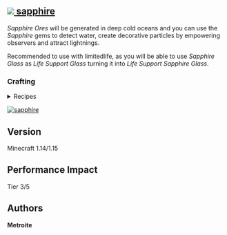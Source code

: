 ## [<img src="https://i.imgur.com/BjfNPDg.gif"> sapphire](https://download.metroite.de/#/home?url=https://github.com/Metroite/datapacks/tree/1.14/sapphire&rootDirectory=false)

*Sapphire Ores* will be generated in deep cold oceans and you can use the *Sapphire* gems to detect water, create decorative particles by empowering observers and attract lightnings.

Recommended to use with limitedlife, as you will be able to use *Sapphire Glass* as *Life Support Glass* turning it into *Life Support Sapphire Glass*.

### Crafting

<details>
<summary>Recipes</summary>
<br>

*S - Sapphire (Squid Spawn Egg)*

*G - Glass*

*I - Iron*

*B - Bucket*

*L - Lava Bucket*

**Water Detector:** (Recipe Book: Water Bucket)
```
GGG
ISI
ILI
```

**Lightning Rod:** (Recipe Book: Lapis Ore)
```
 S
ISI
ISI
```

</details>

<a href="https://download.metroite.de/#/home?url=https://github.com/Metroite/datapacks/tree/1.14/sapphire&rootDirectory=false" rel="Deep cold oceans">![sapphire](sapphire.png?raw=true "Deep cold oceans")</a>

## Version

Minecraft 1.14/1.15

## Performance Impact

Tier 3/5

## Authors

**Metroite**
